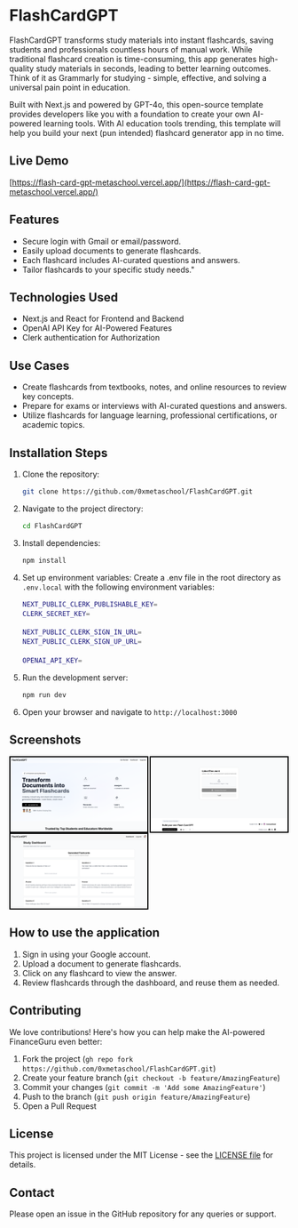 # FlashCardGPT
FlashCardGPT transforms study materials into instant flashcards, saving students and professionals countless hours of manual work. While traditional flashcard creation is time-consuming, this app generates high-quality study materials in seconds, leading to better learning outcomes. Think of it as Grammarly for studying - simple, effective, and solving a universal pain point in education.

Built with Next.js and powered by GPT-4o, this open-source template provides developers like you with a foundation to create your own AI-powered learning tools. With AI education tools trending, this template will help you build your next (pun intended) flashcard generator app in no time.

## Live Demo

[https://flash-card-gpt-metaschool.vercel.app/](https://flash-card-gpt-metaschool.vercel.app/)

## Features
- Secure login with Gmail or email/password.
- Easily upload documents to generate flashcards.
- Each flashcard includes AI-curated questions and answers.
- Tailor flashcards to your specific study needs."

## Technologies Used
- Next.js and React for Frontend and Backend
- OpenAI API Key for AI-Powered Features
- Clerk authentication for Authorization

## Use Cases
- Create flashcards from textbooks, notes, and online resources to review key concepts.
- Prepare for exams or interviews with AI-curated questions and answers.
- Utilize flashcards for language learning, professional certifications, or academic topics.

## Installation Steps

1. Clone the repository:
    ```bash
    git clone https://github.com/0xmetaschool/FlashCardGPT.git
    ```

2. Navigate to the project directory:
    ```bash
    cd FlashCardGPT 
    ```

3. Install dependencies:
    ```bash
    npm install
    ```

4. Set up environment variables:
   Create a .env file in the root directory as `.env.local` with the following environment variables:

    ```bash
    NEXT_PUBLIC_CLERK_PUBLISHABLE_KEY=
    CLERK_SECRET_KEY=

    NEXT_PUBLIC_CLERK_SIGN_IN_URL=
    NEXT_PUBLIC_CLERK_SIGN_UP_URL=

    OPENAI_API_KEY=
    ```
   
5. Run the development server:
    ```bash
    npm run dev
    ```

6. Open your browser and navigate to `http://localhost:3000`

## Screenshots

<div style="display: flex; justify-content: space-between;">
  <img src="https://github.com/0xmetaschool/FlashCardGPT/blob/main/public/flashcard-gpt-template-landing-page.png?raw=true" alt="FlashCard GPT Template Landing Page screenshot" style="width: 49%; border: 2px solid black;" />
  <img src="https://github.com/0xmetaschool/FlashCardGPT/blob/main/public/flashcard-gpt-template-upload-page.png?raw=true" alt="FlashCard GPT Template Upload Page screenshot" style="width: 49%; border: 2px solid black;" />
</div>
<div style="display: flex; justify-content: space-between;">
  <img src="https://github.com/0xmetaschool/FlashCardGPT/blob/main/public/flashcard-gpt-template-flashcard-page.png?raw=true" alt="FlashCard GPT Template Flashcard Page screenshot" style="width: 49%; border: 2px solid black;" />
</div>


## How to use the application

1. Sign in using your Google account.
2. Upload a document to generate flashcards.
3. Click on any flashcard to view the answer.
4. Review flashcards through the dashboard, and reuse them as needed.


## Contributing

We love contributions! Here's how you can help make the AI-powered FinanceGuru even better:

1. Fork the project (`gh repo fork https://github.com/0xmetaschool/FlashCardGPT.git`)
2. Create your feature branch (`git checkout -b feature/AmazingFeature`)
3. Commit your changes (`git commit -m 'Add some AmazingFeature'`)
4. Push to the branch (`git push origin feature/AmazingFeature`)
5. Open a Pull Request

## License
This project is licensed under the MIT License - see the [LICENSE file](https://github.com/0xmetaschool/FlashCardGPT/blob/main/LICENSE) for details.


## Contact
Please open an issue in the GitHub repository for any queries or support.
